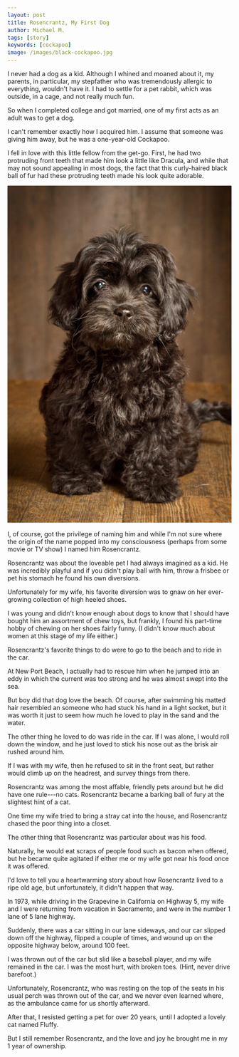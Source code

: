 ```yaml
---
layout: post
title: Rosencrantz, My First Dog
author: Michael M.
tags: [story]
keywords: [cockapoo]
image: /images/black-cockapoo.jpg
---
```


I never had a dog as a kid. Although I whined and moaned about it, my parents, in particular, my stepfather who was tremendously allergic to everything, wouldn't have it. I had to settle for a pet rabbit, which was outside, in a cage, and not really much fun.

So when I completed college and got married, one of my first acts as an adult was to get a dog. 

I can't remember exactly how I acquired him. I assume that someone was giving him away, but he was a one-year-old Cockapoo.

I fell in love with this little fellow from the get-go. First, he had two protruding front teeth that made him look a little like Dracula, and while that may not sound appealing in most dogs, the fact that this curly-haired black ball of fur had these protruding teeth made his look quite adorable. 

![A black cockapoo.](/images/black-cockapoo.jpg)

I, of course, got the privilege of naming him and while I'm not sure where the origin of the name popped into my consciousness (perhaps from some movie or TV show) I named him Rosencrantz. 

Rosencrantz was about the loveable pet I had always imagined as a kid. He was incredibly playful and if you didn't play ball with him, throw a frisbee or pet his stomach he found his own diversions.

Unfortunately for my wife, his favorite diversion was to gnaw on her ever-growing collection of high heeled shoes.

I was young and didn't know enough about dogs to know that I should have bought him an assortment of chew toys, but frankly, I found his part-time hobby of chewing on her shoes fairly funny. (I didn't know much about women at this stage of my life either.)

Rosencrantz's favorite things to do were to go to the beach and to ride in the car.

At New Port Beach, I actually had to rescue him when he jumped into an eddy in which the current was too strong and he was almost swept into the sea.

But boy did that dog love the beach. Of course, after swimming his matted hair resembled an someone who had stuck his hand in a light socket, but it was worth it just to seem how much he loved to play in the sand and the water. 

The other thing he loved to do was ride in the car. If I was alone, I would roll down the window, and he just loved to stick his nose out as the brisk air rushed around him. 

If I was with my wife, then he refused to sit in the front seat, but rather would climb up on the headrest, and survey things from there. 

Rosencrantz was among the most affable, friendly pets around but he did have one rule---no cats. Rosencrantz became a barking ball of fury at the slightest hint of a cat.

One time my wife tried to bring a stray cat into the house, and Rosencrantz chased the poor thing into a closet. 

The other thing that Rosencrantz was particular about was his food. 

Naturally, he would eat scraps of people food such as bacon when offered, but he became quite agitated if either me or my wife got near his food once it was offered.

I'd love to tell you a heartwarming story about how Rosencrantz lived to a ripe old age, but unfortunately, it didn't happen that way.

In 1973, while driving in the Grapevine in California on Highway 5, my wife and I were returning from vacation in Sacramento, and were in the number 1 lane of 5 lane highway.

Suddenly, there was a car sitting in our lane sideways, and our car slipped down off the highway, flipped a couple of times, and wound up on the opposite highway below, around 100 feet.

I was thrown out of the car but slid like a baseball player, and my wife remained in the car. I was the most hurt, with broken toes. (Hint, never drive barefoot.)

Unfortunately, Rosencrantz, who was resting on the top of the seats in his usual perch was thrown out of the car, and we never even learned where, as the ambulance came for us shortly afterward.

After that, I resisted getting a pet for over 20 years, until I adopted a lovely cat named Fluffy. 

But I still remember Rosencrantz, and the love and joy he brought me in my 1 year of ownership.